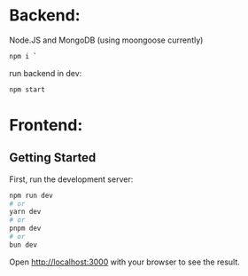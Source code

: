 # Backend:
Node.JS and MongoDB (using moongoose currently)

```bash
npm i `
```

run backend in dev:

```bash
npm start 
```

# Frontend:

## Getting Started

First, run the development server:

```bash
npm run dev
# or
yarn dev
# or
pnpm dev
# or
bun dev
```

Open [http://localhost:3000](http://localhost:3000) with your browser to see the result.